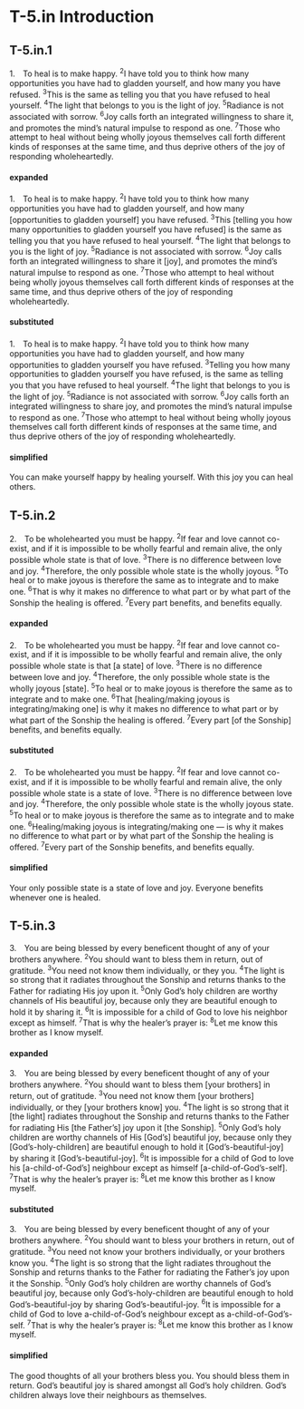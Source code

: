 # T-5.in Introduction

## T-5.in.1

<p class=fip id=p1>
1.&emsp;To heal is to make happy. 
<sup>2</sup>I have told you to think how many opportunities you have had to gladden yourself, and how many you have refused. 
<sup>3</sup>This is the same as telling you that you have refused to heal yourself. 
<sup>4</sup>The light that belongs to you is the light of joy. 
<sup>5</sup>Radiance is not associated with sorrow. 
<sup>6</sup>Joy calls forth an integrated willingness to share it, and promotes the mind’s natural impulse to respond as one. 
<sup>7</sup>Those who attempt to heal without being wholly joyous themselves call forth different kinds of responses at the same time, and thus deprive others of the joy of responding wholeheartedly.
</p>

#### expanded
1.&emsp;To heal is to make happy. 
<sup>2</sup>I have told you to think how many opportunities you have had to gladden yourself, and how many [opportunities to gladden yourself] you have refused. 
<sup>3</sup>This [telling you how many opportunities to gladden yourself you have refused] is the same as telling you that you have refused to heal yourself. 
<sup>4</sup>The light that belongs to you is the light of joy. 
<sup>5</sup>Radiance is not associated with sorrow. 
<sup>6</sup>Joy calls forth an integrated willingness to share it [joy], and promotes the mind’s natural impulse to respond as one. 
<sup>7</sup>Those who attempt to heal without being wholly joyous themselves call forth different kinds of responses at the same time, and thus deprive others of the joy of responding wholeheartedly.

#### substituted
1.&emsp;To heal is to make happy. 
<sup>2</sup>I have told you to think how many opportunities you have had to gladden yourself, and how many opportunities to gladden yourself you have refused. 
<sup>3</sup>Telling you how many opportunities to gladden yourself you have refused, is the same as telling you that you have refused to heal yourself. 
<sup>4</sup>The light that belongs to you is the light of joy. 
<sup>5</sup>Radiance is not associated with sorrow. 
<sup>6</sup>Joy calls forth an integrated willingness to share joy, and promotes the mind’s natural impulse to respond as one. 
<sup>7</sup>Those who attempt to heal without being wholly joyous themselves call forth different kinds of responses at the same time, and thus deprive others of the joy of responding wholeheartedly.

#### simplified

You can make yourself happy by healing yourself. With this joy you can heal others.

## T-5.in.2

<p class=fip id=p2>
2.&emsp;To be wholehearted you must be happy. 
<sup>2</sup>If fear and love cannot co-exist, and if it is impossible to be wholly fearful and remain alive, the only possible whole state is that of love. 
<sup>3</sup>There is no difference between love and joy. 
<sup>4</sup>Therefore, the only possible whole state is the wholly joyous. 
<sup>5</sup>To heal or to make joyous is therefore the same as to integrate and to make one. 
<sup>6</sup>That is why it makes no difference to what part or by what part of the Sonship the healing is offered. 
<sup>7</sup>Every part benefits, and benefits equally.
</p>

#### expanded

2.&emsp;To be wholehearted you must be happy. 
<sup>2</sup>If fear and love cannot co-exist, and if it is impossible to be wholly fearful and remain alive, the only possible whole state is that [a state] of love. 
<sup>3</sup>There is no difference between love and joy. 
<sup>4</sup>Therefore, the only possible whole state is the wholly joyous [state]. 
<sup>5</sup>To heal or to make joyous is therefore the same as to integrate and to make one. 
<sup>6</sup>That [healing/making joyous is integrating/making one] is why it makes no difference to what part or by what part of the Sonship the healing is offered. 
<sup>7</sup>Every part [of the Sonship] benefits, and benefits equally.

#### substituted

2.&emsp;To be wholehearted you must be happy. 
<sup>2</sup>If fear and love cannot co-exist, and if it is impossible to be wholly fearful and remain alive, the only possible whole state is a state of love. 
<sup>3</sup>There is no difference between love and joy. 
<sup>4</sup>Therefore, the only possible whole state is the wholly joyous state. 
<sup>5</sup>To heal or to make joyous is therefore the same as to integrate and to make one. 
<sup>6</sup>Healing/making joyous is integrating/making one — is why it makes no difference to what part or by what part of the Sonship the healing is offered. 
<sup>7</sup>Every part of the Sonship benefits, and benefits equally.

#### simplified

Your only possible state is a state of love and joy. Everyone benefits whenever one is healed.

## T-5.in.3

<p class=fip id=p3>
3.&emsp;You are being blessed by every beneficent thought of any of your brothers anywhere. 
<sup>2</sup>You should want to bless them in return, out of gratitude. 
<sup>3</sup>You need not know them individually, or they you. 
<sup>4</sup>The light is so strong that it radiates throughout the Sonship and returns thanks to the Father for radiating His joy upon it. 
<sup>5</sup>Only God’s holy children are worthy channels of His beautiful joy, because only they are beautiful enough to hold it by sharing it. 
<sup>6</sup>It is impossible for a child of God to love his neighbor except as himself. 
<sup>7</sup>That is why the healer’s prayer is:
<span class=course-quote><sup>8</sup>Let me know this brother as I know myself.</span>
</p>

#### expanded

3.&emsp;You are being blessed by every beneficent thought of any of your brothers anywhere. 
<sup>2</sup>You should want to bless them [your brothers] in return, out of gratitude. 
<sup>3</sup>You need not know them [your brothers] individually, or they [your brothers know] you. 
<sup>4</sup>The light is so strong that it [the light] radiates throughout the Sonship and returns thanks to the Father for radiating His [the Father’s] joy upon it [the Sonship]. 
<sup>5</sup>Only God’s holy children are worthy channels of His [God’s] beautiful joy, because only they [God’s-holy-children] are beautiful enough to hold it [God’s-beautiful-joy] by sharing it [God’s-beautiful-joy]. 
<sup>6</sup>It is impossible for a child of God to love his [a-child-of-God’s] neighbour except as himself [a-child-of-God’s-self]. 
<sup>7</sup>That is why the healer’s prayer is:
<span class=course-quote><sup>8</sup>Let me know this brother as I know myself.</span>

#### substituted

3.&emsp;You are being blessed by every beneficent thought of any of your brothers anywhere. 
<sup>2</sup>You should want to bless your brothers in return, out of gratitude. 
<sup>3</sup>You need not know your brothers individually, or your brothers know you. 
<sup>4</sup>The light is so strong that the light radiates throughout the Sonship and returns thanks to the Father for radiating the Father’s joy upon it the Sonship. 
<sup>5</sup>Only God’s holy children are worthy channels of God’s beautiful joy, because only God’s-holy-children are beautiful enough to hold God’s-beautiful-joy by sharing God’s-beautiful-joy. 
<sup>6</sup>It is impossible for a child of God to love a-child-of-God’s neighbour except as a-child-of-God’s-self. 
<sup>7</sup>That is why the healer’s prayer is:
<span class=course-quote><sup>8</sup>Let me know this brother as I know myself.</span>

#### simplified

The good thoughts of all your brothers bless you. You should bless them in return. God’s beautiful joy is shared amongst all God’s holy children. God’s children always love their neighbours as themselves.


